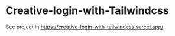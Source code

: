 ﻿# Creative-login-with-Tailwindcss
See project in https://creative-login-with-tailwindcss.vercel.app/
